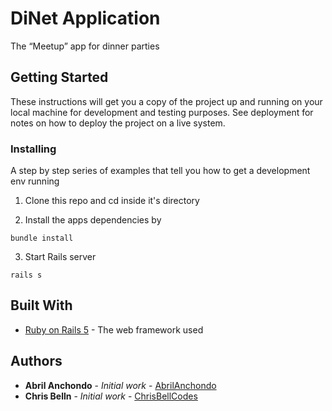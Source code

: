 # DiNet Application

The “Meetup” app for dinner parties

## Getting Started

These instructions will get you a copy of the project up and running on your local machine for development and testing purposes. See deployment for notes on how to deploy the project on a live system.


### Installing

A step by step series of examples that tell you how to get a development env running

1. Clone this repo and cd inside it's directory

2. Install the apps dependencies by

```
bundle install
```

3. Start Rails server

```
rails s
```

## Built With

* [Ruby on Rails 5](https://rubyonrails.org/) - The web framework used


## Authors

* **Abril Anchondo** - *Initial work* - [AbrilAnchondo](https://github.com/AbrilAnchondo)
* **Chris Belln** - *Initial work* - [ChrisBellCodes](https://github.com/chrisbellcodes)

